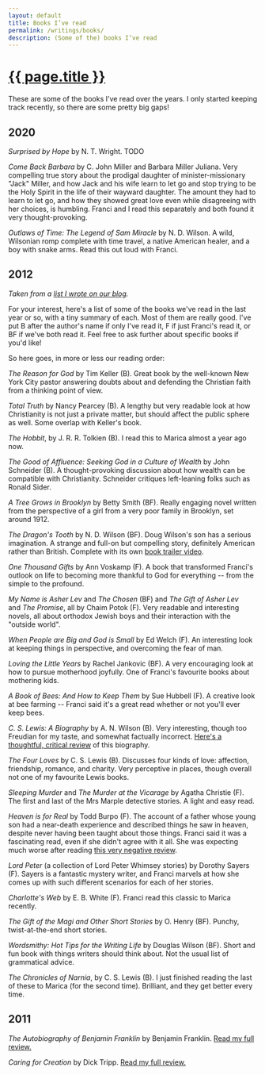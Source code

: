 ```yaml
---
layout: default
title: Books I’ve read
permalink: /writings/books/
description: (Some of the) books I’ve read
---
```

<h1><a href="/writings/learning-go/">{{ page.title }}</a></h1>


These are some of the books I've read over the years. I only started keeping track recently, so there are some pretty big gaps!


2020
----

*Surprised by Hope* by N. T. Wright. TODO

*Come Back Barbara* by C. John Miller and Barbara Miller Juliana. Very compelling true story about the prodigal daughter of minister-missionary "Jack" Miller, and how Jack and his wife learn to let go and stop trying to be the Holy Spirit in the life of their wayward daughter. The amount they had to learn to let go, and how they showed great love even while disagreeing with her choices, is humbling. Franci and I read this separately and both found it very thought-provoking.

*Outlaws of Time: The Legend of Sam Miracle* by N. D. Wilson. A wild, Wilsonian romp complete with time travel, a native American healer, and a boy with snake arms. Read this out loud with Franci.


2012
----

<em>Taken from a [list I wrote on our blog](https://aliensintheapple.com/2012/03/24/books-weve-read-recently/).</em>

For your interest, here's a list of some of the books we've read in the last year or so, with a tiny summary of each. Most of them are really good. I've put B after the author's name if only I've read it, F if just Franci's read it, or BF if we've both read it. Feel free to ask further about specific books if you'd like!

So here goes, in more or less our reading order:

<em>The Reason for God</em> by Tim Keller (B). Great book by the well-known New York City pastor answering doubts about and defending the Christian faith from a thinking point of view.

<em>Total Truth</em> by Nancy Pearcey (B). A lengthy but very readable look at how Christianity is not just a private matter, but should affect the public sphere as well. Some overlap with Keller's book.

<em>The Hobbit</em>, by J. R. R. Tolkien (B). I read this to Marica almost a year ago now.

<em>The Good of Affluence: Seeking God in a Culture of Wealth</em> by John Schneider (B). A thought-provoking discussion about how wealth can be compatible with Christianity. Schneider critiques left-leaning folks such as Ronald Sider.

<em>A Tree Grows in Brooklyn</em> by Betty Smith (BF). Really engaging novel written from the perspective of a girl from a very poor family in Brooklyn, set around 1912.

<em>The Dragon's Tooth</em> by N. D. Wilson (BF). Doug Wilson's son has a serious imagination. A strange and full-on but compelling story, definitely American rather than British. Complete with its own <a href="http://vimeo.com/27156974">book trailer video</a>.

<em>One Thousand Gifts</em> by Ann Voskamp (F). A book that transformed Franci's outlook on life to becoming more thankful to God for everything -- from the simple to the profound.

<em>My Name is Asher Lev</em> and <em>The Chosen</em> (BF) and <em>The Gift of Asher Lev</em> and <em><em>The Promise</em></em>, all by Chaim Potok (F). Very readable and interesting novels, all about orthodox Jewish boys and their interaction with the "outside world".

<em>When People are Big and God is Small</em> by Ed Welch (F). An interesting look at keeping things in perspective, and overcoming the fear of man.

<em>Loving the Little Years</em> by Rachel Jankovic (BF). A very encouraging look at how to pursue motherhood joyfully. One of Franci's favourite books about mothering kids.

<em>A Book of Bees: And How to Keep Them</em> by Sue Hubbell (F). A creative look at bee farming -- Franci said it's a great read whether or not you'll ever keep bees.

<em>C. S. Lewis: A Biography</em> by A. N. Wilson (B). Very interesting, though too Freudian for my taste, and somewhat factually incorrect. <a href="http://www.lewisiana.nl/definitivebiography/index.htm">Here's a thoughtful, critical review</a> of this biography.

<em>The Four Loves</em> by C. S. Lewis (B). Discusses four kinds of love: affection, friendship, romance, and charity. Very perceptive in places, though overall not one of my favourite Lewis books.

<em>Sleeping Murder</em> and <em>The Murder at the Vicarage</em> by Agatha Christie (F). The first and last of the Mrs Marple detective stories. A light and easy read.

<em>Heaven is for Real</em> by Todd Burpo (F). The account of a father whose young son had a near-death experience and described things he saw in heaven, despite never having been taught about those things. Franci said it was a fascinating read, even if she didn't agree with it all. She was expecting much worse after reading <a href="http://www.challies.com/book-reviews/heaven-is-for-real">this very negative review</a>.

<em>Lord Peter</em> (a collection of Lord Peter Whimsey stories) by Dorothy Sayers (F). Sayers is a fantastic mystery writer, and Franci marvels at how she comes up with such different scenarios for each of her stories.

<em>Charlotte's Web</em> by E. B. White (F). Franci read this classic to Marica recently.

<em>The Gift of the Magi and Other Short Stories</em> by O. Henry (BF). Punchy, twist-at-the-end short stories.

<em>Wordsmithy: Hot Tips for the Writing Life</em> by Douglas Wilson (BF). Short and fun book with things writers should think about. Not the usual list of grammatical advice.

<em>The Chronicles of Narnia</em>, by C. S. Lewis (B). I just finished reading the last of these to Marica (for the second time). Brilliant, and they get better every time.


2011
----

*The Autobiography of Benjamin Franklin* by Benjamin Franklin. [Read my full review.](https://aliensintheapple.com/2011/12/23/the-autobiography-of-benjamin-franklin/)

*Caring for Creation* by Dick Tripp. [Read my full review.](https://aliensintheapple.com/2011/12/02/caring-for-creation/)
